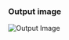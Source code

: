 <h3>Output image</h3>
<img src="C:\Users\Vishal Raj\Pictures\Screenshots\Screenshot 2024-04-23 232145.png" alt="Output Image">
